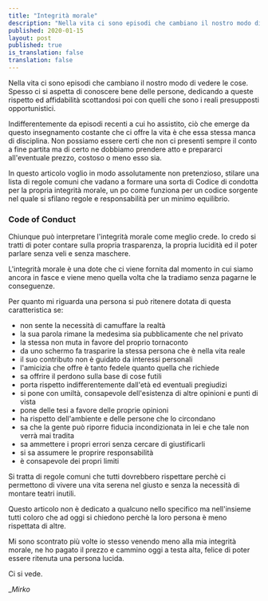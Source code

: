 ```yaml
---
title: "Integrità morale"
description: "Nella vita ci sono episodi che cambiano il nostro modo di vedere le cose."
published: 2020-01-15
layout: post
published: true
is_translation: false
translation: false
---
```


Nella vita ci sono episodi che cambiano il nostro modo di vedere le cose. Spesso ci si aspetta di conoscere bene delle persone, dedicando a queste rispetto ed affidabilità scottandosi poi con quelli che sono i reali presupposti opportunistici.

Indifferentemente da episodi recenti a cui ho assistito, ciò che emerge da questo insegnamento costante che ci offre la vita è che essa stessa manca di disciplina. Non possiamo essere certi che non ci presenti sempre il conto a fine partita ma di certo ne dobbiamo prendere atto e prepararci all'eventuale prezzo, costoso o meno esso sia.

In questo articolo voglio in modo assolutamente non pretenzioso, stilare una lista di regole comuni che vadano a formare una sorta di Codice di condotta per la propria integrità morale, un po come funziona per un codice sorgente nel quale si sfilano regole e responsabilità per un minimo equilibrio.

### Code of Conduct

Chiunque può interpretare l'integrità morale come meglio crede. Io credo si tratti di poter contare sulla propria trasparenza, la propria lucidità ed il poter parlare senza veli e senza maschere.

L'integrità morale è una dote che ci viene fornita dal momento in cui siamo ancora in fasce e viene meno quella volta che la tradiamo senza pagarne le conseguenze.

Per quanto mi riguarda una persona si può ritenere dotata di questa caratteristica se:

* non sente la necessità di camuffare la realtà
* la sua parola rimane la medesima sia pubblicamente che nel privato
* la stessa non muta in favore del proprio tornaconto
* da uno schermo fa trasparire la stessa persona che è nella vita reale
* il suo contributo non è guidato da interessi personali
* l'amicizia che offre è tanto fedele quanto quella che richiede
* sa offrire il perdono sulla base di cose futili
* porta rispetto indifferentemente dall'età ed eventuali pregiudizi
* si pone con umiltà, consapevole dell'esistenza di altre opinioni e punti di vista
* pone delle tesi a favore delle proprie opinioni
* ha rispetto dell'ambiente e delle persone che lo circondano
* sa che la gente può riporre fiducia incondizionata in lei e che tale non verrà mai tradita
* sa ammettere i propri errori senza cercare di giustificarli
* si sa assumere le proprire responsabilità
* è consapevole dei propri limiti

Si tratta di regole comuni che tutti dovrebbero rispettare perchè ci permettono di vivere una vita serena nel giusto e senza la necessità di montare teatri inutili.

Questo articolo non è dedicato a qualcuno nello specifico ma nell'insieme tutti coloro che ad oggi si chiedono perchè la loro persona è meno rispettata di altre.

Mi sono scontrato più volte io stesso venendo meno alla mia integrità morale, ne ho pagato il prezzo e cammino oggi a testa alta, felice di poter essere ritenuta una persona lucida.

Ci si vede.

__Mirko_
